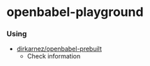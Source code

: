 openbabel-playground
====================
### Using
- [dirkarnez/openbabel-prebuilt](https://github.com/dirkarnez/openbabel-prebuilt)
  - Check information
